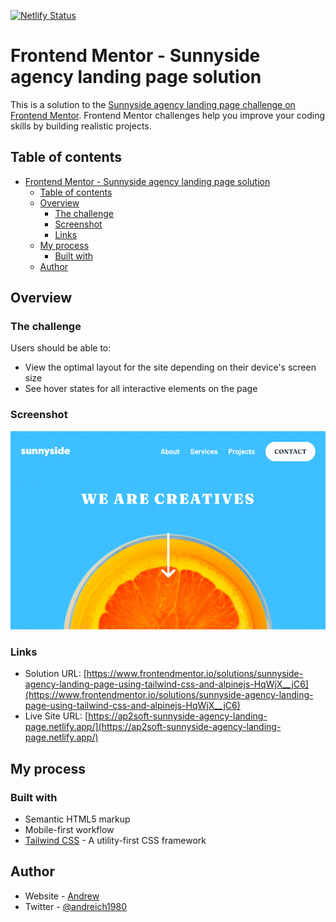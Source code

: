 [![Netlify Status](https://api.netlify.com/api/v1/badges/3d5ef54a-f908-436a-9a52-42da94a74601/deploy-status)](https://app.netlify.com/sites/ap2soft-sunnyside-agency-landing-page/deploys)

# Frontend Mentor - Sunnyside agency landing page solution

This is a solution to the [Sunnyside agency landing page challenge on Frontend Mentor](https://www.frontendmentor.io/challenges/sunnyside-agency-landing-page-7yVs3B6ef). Frontend Mentor challenges help you improve your coding skills by building realistic projects.

## Table of contents

- [Frontend Mentor - Sunnyside agency landing page solution](#frontend-mentor---sunnyside-agency-landing-page-solution)
  - [Table of contents](#table-of-contents)
  - [Overview](#overview)
    - [The challenge](#the-challenge)
    - [Screenshot](#screenshot)
    - [Links](#links)
  - [My process](#my-process)
    - [Built with](#built-with)
  - [Author](#author)

## Overview

### The challenge

Users should be able to:

- View the optimal layout for the site depending on their device's screen size
- See hover states for all interactive elements on the page

### Screenshot

![](./screenshot.png)

### Links

- Solution URL: [https://www.frontendmentor.io/solutions/sunnyside-agency-landing-page-using-tailwind-css-and-alpinejs-HqWjX__jC6](https://www.frontendmentor.io/solutions/sunnyside-agency-landing-page-using-tailwind-css-and-alpinejs-HqWjX__jC6)
- Live Site URL: [https://ap2soft-sunnyside-agency-landing-page.netlify.app/](https://ap2soft-sunnyside-agency-landing-page.netlify.app/)

## My process

### Built with

- Semantic HTML5 markup
- Mobile-first workflow
- [Tailwind CSS](https://tailwindcss.com) - A utility-first CSS framework

## Author

- Website - [Andrew](https://ap2.dev)
- Twitter - [@andreich1980](https://www.twitter.com/andreich1980)

